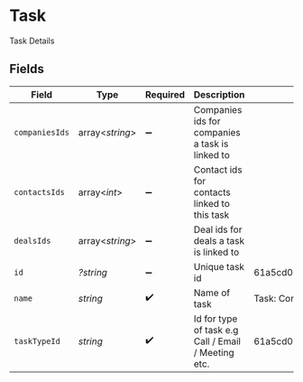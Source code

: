 # Task

Task Details


## Fields

| Field                                               | Type                                                | Required                                            | Description                                         | Example                                             |
| --------------------------------------------------- | --------------------------------------------------- | --------------------------------------------------- | --------------------------------------------------- | --------------------------------------------------- |
| `companiesIds`                                      | array<*string*>                                     | :heavy_minus_sign:                                  | Companies ids for companies a task is linked to     |                                                     |
| `contactsIds`                                       | array<*int*>                                        | :heavy_minus_sign:                                  | Contact ids for contacts linked to this task        |                                                     |
| `dealsIds`                                          | array<*string*>                                     | :heavy_minus_sign:                                  | Deal ids for deals a task is linked to              |                                                     |
| `id`                                                | *?string*                                           | :heavy_minus_sign:                                  | Unique task id                                      | 61a5cd07ca1347c82306ad06                            |
| `name`                                              | *string*                                            | :heavy_check_mark:                                  | Name of task                                        | Task: Connect with client                           |
| `taskTypeId`                                        | *string*                                            | :heavy_check_mark:                                  | Id for type of task e.g Call / Email / Meeting etc. | 61a5cd07ca1347c82306ad09                            |